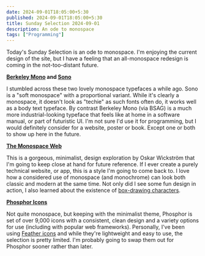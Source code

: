 ```yaml
---
date: 2024-09-01T18:05:00+5:30
published: 2024-09-01T18:05:00+5:30
title: Sunday Selection 2024-09-01
description: An ode to monospace
tags: ["Programming"]
---
```


Today's Sunday Selection is an ode to monospace. I'm enjoying the current design
of the site, but I have a feeling that an all-monospace redesign is coming in
the not-too-distant future.

**[Berkeley Mono](https://berkeleygraphics.com/typefaces/berkeley-mono/) and
[Sono](https://etceteratype.co/sono)**

I stumbled across these two lovely monospace typefaces a while ago. Sono is a
"soft monospace" with a proportional variant. While it's clearly a monospace, it
doesn't look as "techie" as such fonts often do, it works well as a body text
typeface. By contrast Berkeley Mono (via BSAG) is a much more industrial-looking
typeface that feels like at home in a software manual, or part of futuristic UI.
I'm not sure I'd use it for programming, but I would definitely consider for a
website, poster or book. Except one or both to show up here in the future.

**[The Monospace Web](https://owickstrom.github.io/the-monospace-web/)**

This is a gorgeous, minimalist, design exploration by Oskar Wickström that I'm
going to keep close at hand for future reference. If I ever create a purely
technical website, or app, this is a style I'm going to come back to. I love how
a considered use of monospace (and monochrome) can look both classic and modern
at the same time. Not only did I see some fun design in action, I also learned
about the existence of [box-drawing
characters](https://en.wikipedia.org/wiki/Box-drawing_characters).

**[Phosphor Icons](https://phosphoricons.com/)**

Not quite monospace, but keeping with the minimalist theme, Phosphor is set of
over 9,000 icons with a consistent, clean design and a variety options for use
(including with popular web frameworks). Personally, I've been using [Feather
icons](https://feathericons.com/) and while they're lightweight and easy to use,
the selection is pretty limited. I'm probably going to swap them out for
Phosphor sooner rather than later.
